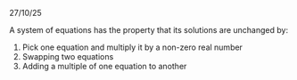 27/10/25

A system of equations has the property that its solutions are unchanged by:
1. Pick one equation and multiply it by a non-zero real number
2. Swapping two equations
3. Adding a multiple of one equation to another
